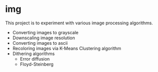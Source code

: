 # img

This project is to experiment with various image processing algorithms.
- Converting images to grayscale
- Downscaling image resolution
- Converting images to ascii
- Recoloring images via K-Means Clustering algorithm
- Dithering algorithms
  - Error diffusion
  - Floyd-Steinberg
